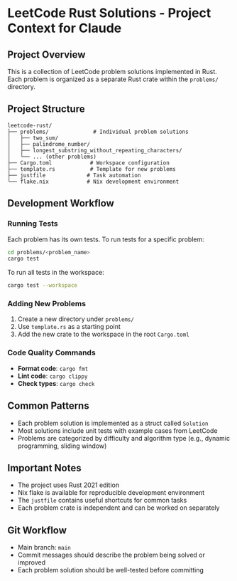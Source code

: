 # LeetCode Rust Solutions - Project Context for Claude

## Project Overview
This is a collection of LeetCode problem solutions implemented in Rust. Each problem is organized as a separate Rust crate within the `problems/` directory.

## Project Structure
```
leetcode-rust/
├── problems/              # Individual problem solutions
│   ├── two_sum/
│   ├── palindrome_number/
│   ├── longest_substring_without_repeating_characters/
│   └── ... (other problems)
├── Cargo.toml            # Workspace configuration
├── template.rs           # Template for new problems
├── justfile             # Task automation
└── flake.nix            # Nix development environment
```

## Development Workflow

### Running Tests
Each problem has its own tests. To run tests for a specific problem:
```bash
cd problems/<problem_name>
cargo test
```

To run all tests in the workspace:
```bash
cargo test --workspace
```

### Adding New Problems
1. Create a new directory under `problems/`
2. Use `template.rs` as a starting point
3. Add the new crate to the workspace in the root `Cargo.toml`

### Code Quality Commands
- **Format code**: `cargo fmt`
- **Lint code**: `cargo clippy`
- **Check types**: `cargo check`

## Common Patterns
- Each problem solution is implemented as a struct called `Solution`
- Most solutions include unit tests with example cases from LeetCode
- Problems are categorized by difficulty and algorithm type (e.g., dynamic programming, sliding window)

## Important Notes
- The project uses Rust 2021 edition
- Nix flake is available for reproducible development environment
- The `justfile` contains useful shortcuts for common tasks
- Each problem crate is independent and can be worked on separately

## Git Workflow
- Main branch: `main`
- Commit messages should describe the problem being solved or improved
- Each problem solution should be well-tested before committing